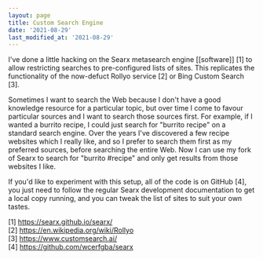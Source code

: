 ```yaml
---
layout: page
title: Custom Search Engine
date: '2021-08-29'
last_modified_at: '2021-08-29'
---
```


I've done a little hacking on the Searx metasearch engine [[software]] [1] to allow restricting searches to pre-configured lists of sites. This replicates the functionality of the now-defuct Rollyo service [2] or Bing Custom Search [3].

Sometimes I want to search the Web because I don't have a good knowledge resource for a particular topic, but over time I come to favour particular sources and I want to search those sources first. For example, if I wanted a burrito recipe, I could just search for "burrito recipe" on a standard search engine. Over the years I've discovered a few recipe websites which I really like, and so I prefer to search them first as my preferred sources, before searching the entire Web. Now I can use my fork of Searx to search for "burrito #recipe" and only get results from those websites I like.

If you'd like to experiment with this setup, all of the code is on GitHub [4], you just need to follow the regular Searx development documentation to get a local copy running, and you can tweak the list of sites to suit your own tastes.

[1] <https://searx.github.io/searx/> \
[2] <https://en.wikipedia.org/wiki/Rollyo> \
[3] <https://www.customsearch.ai/> \
[4] <https://github.com/wcerfgba/searx>
